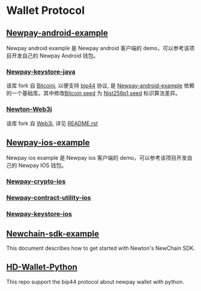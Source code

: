 Wallet Protocol
===


## [Newpay-android-example](https://github.com/newtondevelop/newpay-android-example)

Newpay android example 是 Newpay android 客户端的 demo，可以参考该项目开发自己的 Newpay Android 钱包。

### [Newpay-keystore-java](https://github.com/newtondevelop/newton-keystore-java)

该库 fork 自 [Bitcoinj](https://github.com/bitcoinj/bitcoinj), 以便支持 [bip44](https://github.com/satoshilabs/slips/blob/master/slip-0044.md) 协议, 是 [Newpay-android-example](#Newpay-android-example) 依赖的一个基础库。其中修改[Bitcoin seed](https://github.com/bitcoinj/bitcoinj/blob/master/core/src/main/java/org/bitcoinj/crypto/HDKeyDerivation.java#L65) 为 [Nist256p1 seed](https://github.com/newtondevelop/newton-keystore-java/blob/master/core/src/main/java/org/bitcoinj/crypto/HDKeyDerivation.java#L65) 标识算法差异。

### [Newton-Web3j](https://github.com/newtondevelop/newton-web3j)

该库 fork 自 [Web3j](https://github.com/web3j/web3j), 详见 [README.rst](https://github.com/newtondevelop/newton-web3j/blob/newton/README.rst)

## [Newpay-ios-example](https://github.com/newtondevelop/newpay-ios-example)

Newpay ios example 是 Newpay ios 客户端的 demo，可以参考该项目开发自己的 Newpay IOS 钱包。

### [Newpay-crypto-ios](https://github.com/newtondevelop/newpay-crypto-ios)

### [Newpay-contract-utility-ios](https://github.com/newtondevelop/newpay-contract-utility-ios)

### [Newpay-keystore-ios](https://github.com/newtondevelop/newpay-keystore-ios)

## [Newchain-sdk-example](https://github.com/newtonproject/newchain-sdk-example)

This document describes how to get started with Newton's NewChain SDK.

## [HD-Wallet-Python](https://github.com/weixuefeng/newton-bip44-python)

This repo support the bip44 protocol about newpay wallet with python.
